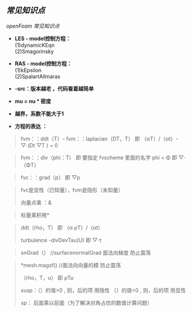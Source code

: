 *常见知识点*
---
*openFoam 常见知识点*




- **LES - model控制方程：**  
(1)dynamicKEqn  
(2)Smagorinsky




- **RAS - model控制方程：**  
(1)kEpsilon  
(2)SpalartAllmaras





- **-src：版本越老 ，代码看着越简单**
  


- **mu = nu * 密度**  



- **越界，系数不能大于1** 
 


- **方程的表达 ：**

> fvm：：ddt（T）- fvm：：laplacian（DT，T）     即      （αT）/（αt）- ▽·(Dt  ▽T ) = 0 

> fvm：：div（phi：T）   即   要指定 fvscheme 里面的名字      phi = Φ       即    ▽·（ΦT）

> fvc：：grad（p）  即    ▽p

>fvc是显性（已知量），fvm是隐形（未知量）
>
>向量点乘 ：& 


> 标量乘积用*

> ddt（rho，T）  即  （α ρT）/（αt）
> 
> turbulence -divDevTau(U)   即   ▽·τ

> snGrad（） //surfacenormalGrad 面法向梯度   防止震荡


> *mesh.magsf()    //面法向向量的模   防止震荡 
>  
> （rho，T，u） 即   ρTu  
> 
> susp：（）的值>0 , 则，后的项 用隐性   （）的值<0 , 则，后的项 用显性  
> 
> sp： 后面乘以前面（为了解决对角占优的数值计算问题）









